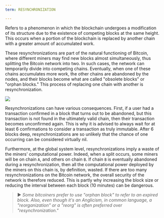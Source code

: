 ```yaml
---
term: RESYNCHRONIZATION

---
```

Refers to a phenomenon in which the blockchain undergoes a modification of its structure due to the existence of competing blocks at the same height. This occurs when a portion of the blockchain is replaced by another chain with a greater amount of accumulated work.

These resynchronizations are part of the natural functioning of Bitcoin, where different miners may find new blocks almost simultaneously, thus splitting the Bitcoin network into two. In such cases, the network can temporarily divide into competing chains. Eventually, when one of these chains accumulates more work, the other chains are abandoned by the nodes, and their blocks become what are called "obsolete blocks" or "orphan blocks." This process of replacing one chain with another is resynchronization.

![](../../dictionnaire/assets/9.webp)

Resynchronizations can have various consequences. First, if a user had a transaction confirmed in a block that turns out to be abandoned, but this transaction is not found in the ultimately valid chain, then their transaction becomes unconfirmed again. This is why it is advised to always wait for at least 6 confirmations to consider a transaction as truly immutable. After 6 blocks deep, resynchronizations are so unlikely that the chance of one occurring can be considered virtually nil.

Furthermore, at the global system level, resynchronizations imply a waste of the miners' computational power. Indeed, when a split occurs, some miners will be on chain `A`, and others on chain `B`. If chain `B` is eventually abandoned during a resynchronization, then all the computational power deployed by the miners on this chain is, by definition, wasted. If there are too many resynchronizations on the Bitcoin network, the overall security of the network is therefore reduced. This is partly why increasing the block size or reducing the interval between each block (10 minutes) can be dangerous.

> ► *Some bitcoiners prefer to use "orphan block" to refer to an expired block. Also, even though it's an Anglicism, in common language, a "reorganization" or a "reorg" is often preferred over "resynchronization."*